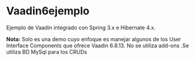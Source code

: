 # Vaadin6ejemplo
Ejemplo de Vaadin integrado con Spring 3.x e Hibernate 4.x.

<p><b>Nota:</b> Solo es una demo cuyo enfoque es manejar algunos de los User Interface Components que ofrece Vaadin 6.8.13. No se utiliza add-ons .Se utiliza BD MySql para los CRUDs</p>

